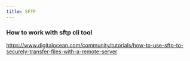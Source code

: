 ```yaml
---
title: SFTP
---
```


### How to work with sftp cli tool

https://www.digitalocean.com/community/tutorials/how-to-use-sftp-to-securely-transfer-files-with-a-remote-server

